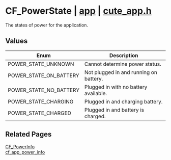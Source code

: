 # CF_PowerState | [app](https://github.com/RandyGaul/cute_framework/blob/master/docs/app/README.md) | [cute_app.h](https://github.com/RandyGaul/cute_framework/blob/master/include/cute_app.h)

The states of power for the application.

## Values

Enum | Description
--- | ---
POWER_STATE_UNKNOWN | Cannot determine power status.
POWER_STATE_ON_BATTERY | Not plugged in and running on battery.
POWER_STATE_NO_BATTERY | Plugged in with no battery available.
POWER_STATE_CHARGING | Plugged in and charging battery.
POWER_STATE_CHARGED | Plugged in and battery is charged.

## Related Pages

[CF_PowerInfo](https://github.com/RandyGaul/cute_framework/blob/master/docs/app/cf_powerinfo.md)  
[cf_app_power_info](https://github.com/RandyGaul/cute_framework/blob/master/docs/app/cf_app_power_info.md)  

